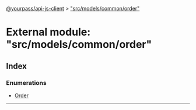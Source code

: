[@yourpass/api-js-client](../README.md) > ["src/models/common/order"](../modules/_src_models_common_order_.md)

# External module: "src/models/common/order"

## Index

### Enumerations

* [Order](../enums/_src_models_common_order_.order.md)

---

